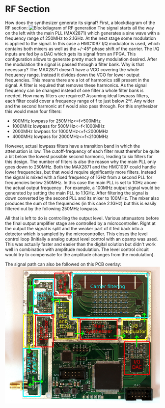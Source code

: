 # RF Section
How does the synthesizer generate its signal? First, a blockdiagram of the RF section:
![Blockdiagram of RF generation](../../Signalgenerator/Pictures/blockRF.svg)
The signal starts all the way on the left with the main PLL (MAX2871) which generates a sine wave with a frequency range of 250MHz to 2.1GHz. At the next stage some modulation is applied to the signal. In this case a HMC1097 I/Q modulator is used, which contains both mixers as well as the +/-45° phase shift of the carrier. The I/Q inputs are fed by a DAC which gets its signal from an FPGA. This configuration allows to generate pretty much any modulation desired.
After the modulation the signal is passed through a filter bank. Why is that necessary? The MAX2871 doesn't have a VCO covering the whole frequency range. Instead it divides down the VCO for lower output frequencies. This means there are a lot of harmonics still present in the signal. A filter is required that removes these harmonics. As the signal frequency can be changed instead of one filter a whole filter bank is needed.
How many filters are required? Assuming ideal lowpass filters, each filter could cover a frequency range of f to just below 2*f. Any wider and the second harmonic at f would also pass through. For this snythesizer this would mean four filters:

* 500MHz lowpass for 250MHz<=f<500MHz
* 1000MHz lowpass for 500MHz<=f<1000MHz
* 2000MHz lowpass for 1000MHz<=f<2000MHz
* 4000MHz lowpass for 2000MHz<=f<2100MHz

However, actual lowpass filters have a transition band in which the attenuation is low. The cutoff-frequency of each filter must therefor be quite a bit below the lowest possible second harmonic, leading to six filters for this design.
The number of filters is also the reason why the main PLL only goes down to 250MHz. Both the MAX2871 and the HMC1097 could handle lower frequencies, but that would require significantly more filters. Instead the signal is mixed with a fixed frequency of 1GHz from a second PLL for frequencies below 250MHz. In this case the main PLL is set to 1GHz above the actual output frequency . For example, a 100MHz output signal would be generated by setting the main PLL to 1.1GHz. After filtering the signal is down converted by the second PLL and its mixer to 100MHz. The mixer also produces the sum of the frequencies (in this case 2.1GHz) but this is easily filtered out by the following 250MHz lowpass.

All that is left to do is controlling the output level. Various attenuators before the final output amplifier stage are controlled by a microcontroller. Right at the output the signal is split and the weaker part of it fed back into a detector which is sampled by the microcontroller. This closes the level control loop (Initially a analog output level control with an opamp was used. This was actually faster and easier than the digital solution but didn't work well in combination with amplitude modulation. The level control circuit would try to compensate for the amplitude changes from the modulation).

The signal path can also be followed on this PCB overlay:
![RFOverlay](../Pictures/Overlay_small.JPG) 
